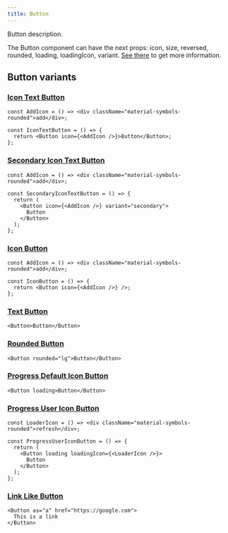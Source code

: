 ```yaml
---
title: Button
---
```


Button description.

The Button component can have the next props: icon, size, reversed, rounded, loading, loadingIcon, variant. [See there](/storybook/?path=/docs/core-button--docs) to get more information.

## Button variants

### [Icon Text Button](/storybook/?path=/story/core-button--icon-text-button)

```tsx
const AddIcon = () => <div className="material-symbols-rounded">add</div>;

const IconTextButton = () => {
  return <Button icon={<AddIcon />}>Button</Button>;
};
```

### [Secondary Icon Text Button](/storybook/?path=/story/core-button--secondary-icon-text-button)

```tsx
const AddIcon = () => <div className="material-symbols-rounded">add</div>;

const SecondaryIconTextButton = () => {
  return (
    <Button icon={<AddIcon />} variant="secondary">
      Button
    </Button>
  );
};
```

### [Icon Button](/storybook/?path=/story/core-button--icon-button)

```tsx
const AddIcon = () => <div className="material-symbols-rounded">add</div>;

const IconButton = () => {
  return <Button icon={<AddIcon />} />;
};
```

### [Text Button](/storybook/?path=/story/core-button--text-button)

```tsx
<Button>Button</Button>
```

### [Rounded Button](/storybook/?path=/story/core-button--rounded-button)

```tsx
<Button rounded="lg">Button</Button>
```

### [Progress Default Icon Button](/storybook/?path=/story/core-button--progress-default-icon-button)

```tsx
<Button loading>Button</Button>
```

### [Progress User Icon Button](/storybook/?path=/story/core-button--progress-user-icon-button)

```tsx
const LoaderIcon = () => <div className="material-symbols-rounded">refresh</div>;

const ProgressUserIconButton = () => {
  return (
    <Button loading loadingIcon={<LoaderIcon />}>
      Button
    </Button>
  );
};
```

### [Link Like Button](/storybook/?path=/story/core-button--link-like-button)

```tsx
<Button as="a" href="https://google.com">
  This is a link
</Button>
```
